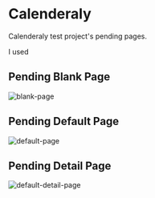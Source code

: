 # Calenderaly
Calenderaly test project's pending pages.

I used 


## Pending Blank Page

![blank-page](https://user-images.githubusercontent.com/31761883/149661399-9c52956c-44f4-4137-8377-cb92815e2680.png)


## Pending Default Page

![default-page](https://user-images.githubusercontent.com/31761883/149661434-03dbbfea-99b4-4957-b1f4-83b5a6bc7f61.png)


## Pending Detail Page

![default-detail-page](https://user-images.githubusercontent.com/31761883/149661467-bc5aef32-0e7c-4a39-bbd0-e82276444532.png)

